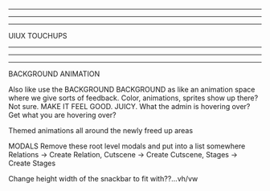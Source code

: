 --------------------------------------------------------------------------------------
--------------------------------------------------------------------------------------
--------------------------------------------------------------------------------------

UIUX TOUCHUPS

--------------------------------------------------------------------------------------
--------------------------------------------------------------------------------------
--------------------------------------------------------------------------------------

BACKGROUND ANIMATION

Also like use the BACKGROUND BACKGROUND as like an animation space where we give sorts of feedback. Color, animations, sprites show up there? Not sure. MAKE IT FEEL GOOD. JUICY. What the admin is hovering over? Get what you are hovering over? 

Themed animations all around the newly freed up areas

MODALS
  Remove these root level modals and put into a list somewhere
    Relations -> Create Relation,
    Cutscene -> Create Cutscene, 
    Stages -> Create Stages

Change height width of the snackbar to fit with??...vh/vw